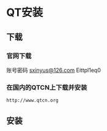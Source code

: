 # QT安装

## 下载
### 官网下载
账号密码
sxinyus@126.com
Eittpl1eq0

### 在国内的QTCN上下载并安装
`http://www.qtcn.org`

## 安装